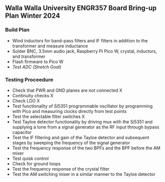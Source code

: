 ## Walla Walla University ENGR357 Board Bring-up Plan Winter 2024

### Build Plan
- Wind inductors for band-pass filters and IF filters in addition to the transformer and measure inductance
- Solder BNC, 3.5mm audio jack, Raspberry Pi Pico W, crystal, inductors, and transformer
- Flash firmware to Pico W
- *Test ADC (Stretch Goal)*

### Testing Proceedure
- Check that PWR and GND planes are not connected X
- Continuity checks X
- Check LDO X
- Test functionality of Si5351 programmable oscillator by programming with Pico and measuring clocks directly from test points
- Test the selectable filter switches X
- Test Tayloe detector functionality by driving mux with the Si5351 and supplying a tone from a signal generator as the RF input through bypass capacitor
- Test the IF filtering and gain of the Tayloe detector and subsequent stages by sweeping the frequency of the signal generator
- Test the frequency response of the two BPFs and the BPF before the AM mixer
- Test quisk control
- Check for ground loops
- Test the frequency response of the crystal filter
- Test the AM switching mixer in a similar manner to the Tayloe detector
